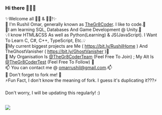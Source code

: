 ### Hi there 👋👋👋

✨Welcome all 👩‍💻 & 👨‍💻!✨<br>
👋 I'm Rushil Omar, generally known as <a href = "https://github.com/TheGr8Coder" target="blank" >TheGr8Coder</a>. I like to code.👋<br>
🌱I am learning SQL, Databases And Game Development @ Unity.🌱<br>
💡I know HTML&CSS As well as Python(Learning) & JS(JavaScript). I Want To Learn C, C#, C++, TypeScript, Etc.💡<br>
🔭My current biggest projects are Me ( https://bit.ly/RushilHome ) And TheGhostVanisher ( https://bit.ly/GhostVanisher )🔭<br>
🏨 My Organisation Is <a href = "https://github.com/TheGr8CoderTeam" target="_blank">@TheGr8CoderTeam</a> (Feel Free To Join) ; My Alt Is <a href = "https://github.com/TheGr8CoderTest" target="_blank">@TheGr8CoderTest</a> (Feel Free To Follow) 🏨<br>
📫 You can contact me @ omarrushil@gmail.com.📫 <br>
🍴 Don't forget to fork me! 🍴<br>
⚡Fun Fact, I don't know the meaning of fork. I guess it's duplicating it???⚡<br>
<br>
Don't worry, I will be updating this regularly! :) <br> <br>

![](https://komarev.com/ghpvc/?username=TheGr8Coder&color=038387)
